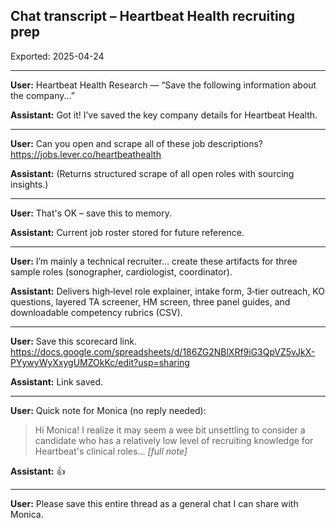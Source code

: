 
## Chat transcript – Heartbeat Health recruiting prep
Exported: 2025-04-24

---

**User:** Heartbeat Health Research — “Save the following information about the company...”

**Assistant:** Got it! I’ve saved the key company details for Heartbeat Health. 

---

**User:** Can you open and scrape all of these job descriptions? <https://jobs.lever.co/heartbeathealth>

**Assistant:** (Returns structured scrape of all open roles with sourcing insights.)

---

**User:** That's OK – save this to memory.

**Assistant:** Current job roster stored for future reference.

---

**User:** I’m mainly a technical recruiter... create these artifacts for three sample roles (sonographer, cardiologist, coordinator).

**Assistant:** Delivers high‑level role explainer, intake form, 3‑tier outreach, KO questions, layered TA screener, HM screen, three panel guides, and downloadable competency rubrics (CSV).

---

**User:** Save this scorecard link.  
<https://docs.google.com/spreadsheets/d/186ZG2NBlXRf9iG3QpVZ5vJkX-PYywyWyXxygUMZOkKc/edit?usp=sharing>

**Assistant:** Link saved.

---

**User:** Quick note for Monica (no reply needed):  
> Hi Monica! I realize it may seem a wee bit unsettling to consider a candidate who has a relatively low level of recruiting knowledge for Heartbeat's clinical roles... *[full note]*

**Assistant:** 👍

---

**User:** Please save this entire thread as a general chat I can share with Monica.

